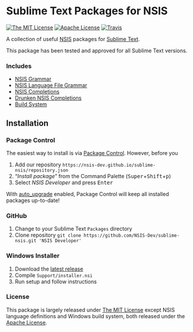 # Sublime Text Packages for NSIS

[![The MIT License](https://img.shields.io/badge/license-MIT-orange.svg?style=flat-square)](http://opensource.org/licenses/MIT)
[![Apache License](https://img.shields.io/badge/license-Apache-orange.svg?style=flat-square)](https://www.apache.org/licenses/LICENSE-2.0)
[![Travis](https://img.shields.io/travis/NSIS-Dev/sublime-nsis.svg?style=flat-square)](https://travis-ci.org/NSIS-Dev/sublime-nsis)

A collection of useful [NSIS](http://nsis.sourceforge.net) packages for [Sublime Text](http://www.sublimetext.com/). 

This package has been tested and approved for all Sublime Text versions.

### Includes

* [NSIS Grammar](https://github.com/SublimeText/NSIS)
* [NSIS Language File Grammar](https://github.com/idleberg/NSIS-Language-File-Sublime-Text)
* [NSIS Completions](https://github.com/idleberg/NSIS-Sublime-Text)
* [Drunken NSIS Completions](https://github.com/idleberg/Drunken-NSIS)
* [Build System](https://github.com/idleberg/Drunken-NSIS)

## Installation

### Package Control

The easiest way to install is via [Package Control](http://wbond.net/sublime_packages/package_control/). However, before you

1. Add our repository `https://nsis-dev.github.io/sublime-nsis/repository.json`
2. “*Install package*” from the Command Palette (<kbd>Super</kbd>+<kbd>Shift</kbd>+<kbd>p</kbd>)
3. Select *NSIS Developer* and press <kbd>Enter</kbd>

With [auto_upgrade](http://wbond.net/sublime_packages/package_control/settings/) enabled, Package Control will keep all installed packages up-to-date!

### GitHub

1. Change to your Sublime Text `Packages` directory
2. Clone repository `git clone https://github.com/NSIS-Dev/sublime-nsis.git 'NSIS Developer'`

### Windows Installer

1. Download the [latest release](https://github.com/NSIS-Dev/sublime-nsis/releases)
2. Compile `Support/installer.nsi`
3. Run setup and follow instructions

### License

This package is largely released under [The MIT License](http://opensource.org/licenses/MIT) except NSIS language definitions and Windows build system, both released under the [Apache License](https://www.apache.org/licenses/LICENSE-2.0).